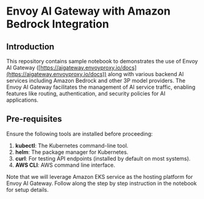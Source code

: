 # Envoy AI Gateway with Amazon Bedrock Integration

## Introduction
This repository contains sample notebook to demonstrates the use of Envoy AI Gateway ([https://aigateway.envoyproxy.io/docs](https://aigateway.envoyproxy.io/docs)) along with various backend AI services including Amazon Bedrock and other 3P model providers. The Envoy AI Gateway facilitates the management of AI service traffic, enabling features like routing, authentication, and security policies for AI applications.


## Pre-requisites
Ensure the following tools are installed before proceeding:

1.  **kubectl**: The Kubernetes command-line tool.
2.  **helm**: The package manager for Kubernetes.
3.  **curl**: For testing API endpoints (installed by default on most systems).
4.  **AWS CLI**: AWS command line interface.

Note that we will leverage Amazon EKS service as the hosting platform for Envoy AI Gateway. Follow along the step by step instruction in the notebook for setup details.


